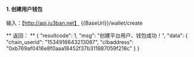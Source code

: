 #### 1. 创建用户钱包
输入：【http://api.ju3ban.net】
{{BaseUrl}}/wallet/create

** 返回： **
{
    "resultcode": 1,
    "msg": "创建平台用户、钱包成功！",
    "data": {
        "chain_userid": "1534916643213097",
        "clbaddress": "0xb769af0416e8f0aaa18452f37b311887059f218c"
    }
}
